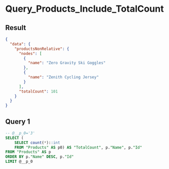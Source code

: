 # Query_Products_Include_TotalCount

## Result

```json
{
  "data": {
    "productsNonRelative": {
      "nodes": [
        {
          "name": "Zero Gravity Ski Goggles"
        },
        {
          "name": "Zenith Cycling Jersey"
        }
      ],
      "totalCount": 101
    }
  }
}
```

## Query 1

```sql
-- @__p_0='3'
SELECT (
    SELECT count(*)::int
    FROM "Products" AS p0) AS "TotalCount", p."Name", p."Id"
FROM "Products" AS p
ORDER BY p."Name" DESC, p."Id"
LIMIT @__p_0
```

